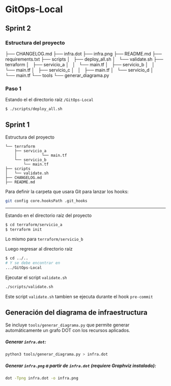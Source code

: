 # GitOps-Local

## Sprint 2

### Estructura del proyecto

├── CHANGELOG.md
├── infra.dot
├── infra.png
├── README.md
├── requirements.txt
├── scripts
│   ├── deploy_all.sh
│   └── validate.sh
├── terraform
│   ├── servicio_a
│   │   └── main.tf
│   ├── servicio_b
│   │   └── main.tf
│   ├── servicio_c
│   │   ├── main.tf
│   └── servicio_d
│       └── main.tf
└── tools
    └── generar_diagrama.py


### Paso 1
Estando el el directorio raíz `/GitOps-Local`

```sh
$ ./scripts/deploy_all.sh 
```








## Sprint 1

Estructura del proyecto

```text
└── terraform
    ├── servicio_a
    │           └── main.tf
    └── servicio_b
        └── main.tf
├── scripts
│   └── validate.sh
├── CHANGELOG.md
├── README.md
```

Para definir la carpeta que usara Git para lanzar los hooks:

```sh
git config core.hooksPath .git_hooks
```

---

Estando en el directorio raíz del proyecto

```sh
$ cd terraform/servicio_a
$ terraform init
```

Lo mismo para `terraform/servicio_b`

Luego regresar al directorio raíz

```sh
$ cd ../..
# Y se debe encontrar en 
.../GitOps-Local
```
Ejecutar el script `validate.sh`
```sh
./scripts/validate.sh 
```
Este script `validate.sh` tambien se ejecuta durante el hook `pre-commit`


## Generación del diagrama de infraestructura

Se incluye `tools/generar_diagrama.py` que permite generar automáticamente un grafo DOT con los recursos aplicados.

##### Generar `infra.dot`:

```sh
python3 tools/generar_diagrama.py > infra.dot
```

##### Generar `infra.png` a partir de `infra.dot` (requiere Graphviz instalado):

```sh
dot -Tpng infra.dot -o infra.png
```

